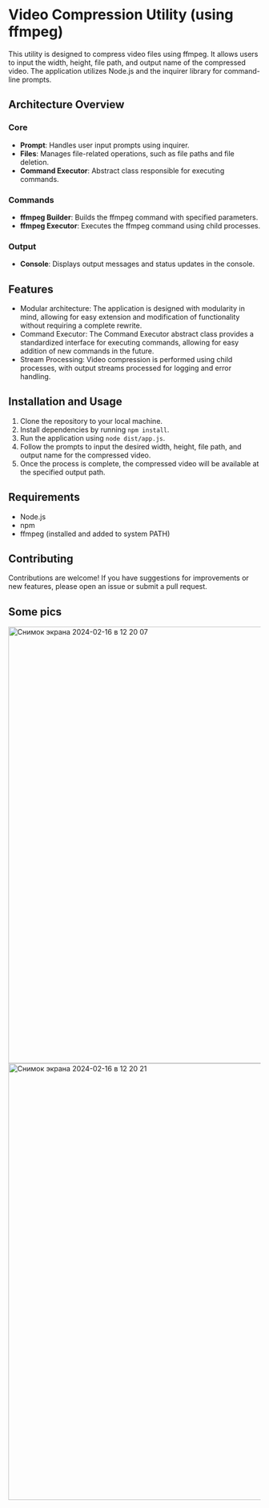 # Video Compression Utility (using ffmpeg)

This utility is designed to compress video files using ffmpeg. It allows users to input the width, height, file path, and output name of the compressed video. The application utilizes Node.js and the inquirer library for command-line prompts.

## Architecture Overview

### Core
- **Prompt**: Handles user input prompts using inquirer.
- **Files**: Manages file-related operations, such as file paths and file deletion.
- **Command Executor**: Abstract class responsible for executing commands.

### Commands
- **ffmpeg Builder**: Builds the ffmpeg command with specified parameters.
- **ffmpeg Executor**: Executes the ffmpeg command using child processes.

### Output
- **Console**: Displays output messages and status updates in the console.

## Features
- Modular architecture: The application is designed with modularity in mind, allowing for easy extension and modification of functionality without requiring a complete rewrite.
- Command Executor: The Command Executor abstract class provides a standardized interface for executing commands, allowing for easy addition of new commands in the future.
- Stream Processing: Video compression is performed using child processes, with output streams processed for logging and error handling.

## Installation and Usage
1. Clone the repository to your local machine.
2. Install dependencies by running `npm install`.
3. Run the application using `node dist/app.js`.
4. Follow the prompts to input the desired width, height, file path, and output name for the compressed video.
5. Once the process is complete, the compressed video will be available at the specified output path.

## Requirements
- Node.js
- npm
- ffmpeg (installed and added to system PATH)

## Contributing
Contributions are welcome! If you have suggestions for improvements or new features, please open an issue or submit a pull request.

## Some pics
<img width="872" alt="Снимок экрана 2024-02-16 в 12 20 07" src="https://github.com/commmpotte/ts_converter/assets/95095531/49f65610-7c5f-40f6-9c54-3c82b10dfa40">
<img width="872" alt="Снимок экрана 2024-02-16 в 12 20 21" src="https://github.com/commmpotte/ts_converter/assets/95095531/2e6e1dd4-cd6a-49fe-b654-a6d86f5414fa">
